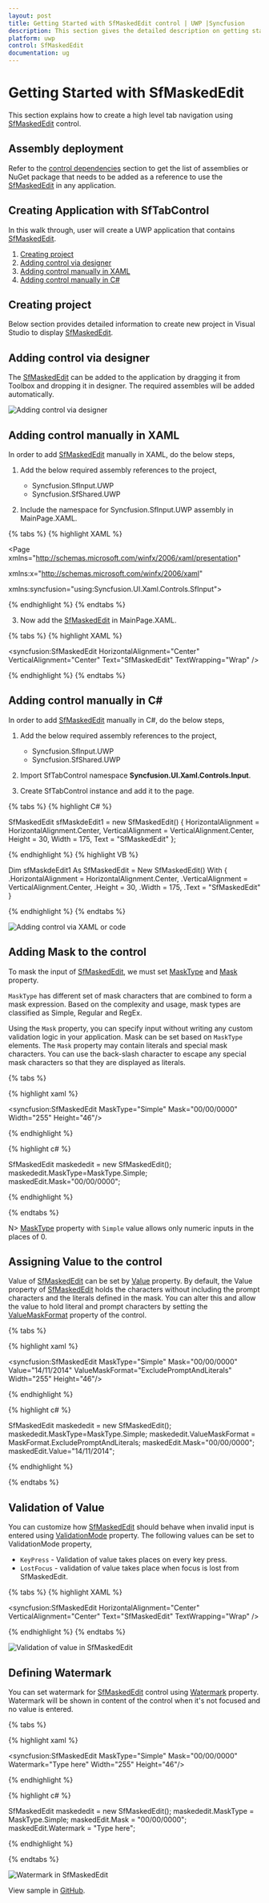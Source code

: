 ```yaml
---
layout: post
title: Getting Started with SfMaskedEdit control | UWP |Syncfusion
description: This section gives the detailed description on getting started with the UWP SfMaskedEdit and its basic features.
platform: uwp
control: SfMaskedEdit
documentation: ug
---
```


# Getting Started with SfMaskedEdit

This section explains how to create a high level tab navigation using [SfMaskedEdit](https://help.syncfusion.com/cr/cref_files/uwp/Syncfusion.SfInput.UWP~Syncfusion.UI.Xaml.Controls.Input.SfMaskedEdit.html) control.

## Assembly deployment
Refer to the [control dependencies](https://help.syncfusion.com/uwp/control-dependencies#sfmaskededit) section to get the list of assemblies or NuGet package that needs to be added as a reference to use the [SfMaskedEdit](https://help.syncfusion.com/cr/cref_files/uwp/Syncfusion.SfInput.UWP~Syncfusion.UI.Xaml.Controls.Input.SfMaskedEdit.html) in any application.

## Creating Application with SfTabControl
In this walk through, user will create a UWP application that contains [SfMaskedEdit](https://help.syncfusion.com/cr/cref_files/uwp/Syncfusion.SfInput.UWP~Syncfusion.UI.Xaml.Controls.Input.SfMaskedEdit.html).
1. [Creating project](#Creating-the-project)
2. [Adding control via designer](#Adding-control-via-designer)
3. [Adding control manually in XAML](#Adding-control-manually-in-XAML)
4. [Adding control manually in C#](#Adding-control-manually-in-C#)

## Creating project 
Below section provides detailed information to create new project in Visual Studio to display [SfMaskedEdit](https://help.syncfusion.com/cr/cref_files/uwp/Syncfusion.SfInput.UWP~Syncfusion.UI.Xaml.Controls.Input.SfMaskedEdit.html).

## Adding control via designer
The [SfMaskedEdit](https://help.syncfusion.com/cr/cref_files/uwp/Syncfusion.SfInput.UWP~Syncfusion.UI.Xaml.Controls.Input.SfMaskedEdit.html) can be added to the application by dragging it from Toolbox and dropping it in designer. The required assembles will be added automatically.

![Adding control via designer](Getting-Started_images/Getting-Started_img2.png)

## Adding control manually in XAML

In order to add [SfMaskedEdit](https://help.syncfusion.com/cr/cref_files/uwp/Syncfusion.SfInput.UWP~Syncfusion.UI.Xaml.Controls.Input.SfMaskedEdit.html) manually in XAML, do the below steps,

1. Add the below required assembly references to the project,

    * Syncfusion.SfInput.UWP
    * Syncfusion.SfShared.UWP

2. Include the namespace for Syncfusion.SfInput.UWP assembly in MainPage.XAML.

{% tabs %}
{% highlight XAML %}

<Page xmlns="http://schemas.microsoft.com/winfx/2006/xaml/presentation"

xmlns:x="http://schemas.microsoft.com/winfx/2006/xaml"

xmlns:syncfusion="using:Syncfusion.UI.Xaml.Controls.SfInput">

{% endhighlight %}
{% endtabs %}

3. Now add the [SfMaskedEdit](https://help.syncfusion.com/cr/cref_files/uwp/Syncfusion.SfInput.UWP~Syncfusion.UI.Xaml.Controls.Input.SfMaskedEdit.html) in MainPage.XAML.

{% tabs %}
{% highlight XAML %}

<syncfusion:SfMaskedEdit HorizontalAlignment="Center" VerticalAlignment="Center" Text="SfMaskedEdit" TextWrapping="Wrap" />

{% endhighlight %}
{% endtabs %}

## Adding control manually in C#

In order to add [SfMaskedEdit](https://help.syncfusion.com/cr/cref_files/uwp/Syncfusion.SfInput.UWP~Syncfusion.UI.Xaml.Controls.Input.SfMaskedEdit.html) manually in C#, do the below steps,

1. Add the below required assembly references to the project,

    * Syncfusion.SfInput.UWP
    * Syncfusion.SfShared.UWP

2. Import SfTabControl namespace **Syncfusion.UI.Xaml.Controls.Input**.

3. Create SfTabControl instance and add it to the page.


{% tabs %}
{% highlight C# %}

SfMaskedEdit sfMaskdeEdit1 = new SfMaskedEdit()
{
    HorizontalAlignment = HorizontalAlignment.Center,
    VerticalAlignment = VerticalAlignment.Center,
    Height = 30,
    Width = 175,
    Text = "SfMaskedEdit"
};

{% endhighlight %}
{% highlight VB %}

Dim sfMaskdeEdit1 As SfMaskedEdit = New SfMaskedEdit() With {
    .HorizontalAlignment = HorizontalAlignment.Center,
    .VerticalAlignment = VerticalAlignment.Center,
    .Height = 30,
    .Width = 175,
    .Text = "SfMaskedEdit"
}

{% endhighlight %}
{% endtabs %}

![Adding control via XAML or code](Getting-Started_images/Getting-Started_img3.png)





## Adding Mask to the control

To mask the input of [SfMaskedEdit](https://help.syncfusion.com/cr/cref_files/uwp/Syncfusion.SfInput.UWP~Syncfusion.UI.Xaml.Controls.Input.SfMaskedEdit.html),  we must set [MaskType](https://help.syncfusion.com/cr/cref_files/uwp/Syncfusion.SfInput.UWP~Syncfusion.UI.Xaml.Controls.Input.SfMaskedEdit~MaskType.html) and [Mask](https://help.syncfusion.com/cr/cref_files/uwp/Syncfusion.SfInput.UWP~Syncfusion.UI.Xaml.Controls.Input.SfMaskedEdit~Mask.html) property.

`MaskType` has different set of mask characters that are combined to form a mask expression. Based on the complexity and usage, mask types are classified as Simple, Regular and RegEx.

Using the `Mask` property, you can specify input without writing any custom validation logic in your application. Mask can be set based on `MaskType` elements. The `Mask` property may contain literals and special mask characters. You can use the back-slash character to escape any special mask characters so that they are displayed as literals.

{% tabs %}

{% highlight xaml %}

<syncfusion:SfMaskedEdit MaskType="Simple" Mask="00/00/0000" Width="255" Height="46"/>

{% endhighlight %}

{% highlight c# %}

SfMaskedEdit maskededit = new SfMaskedEdit();
maskededit.MaskType=MaskType.Simple;
maskedEdit.Mask="00/00/0000";

{% endhighlight %}

{% endtabs %}

N> [MaskType]([MaskType](https://help.syncfusion.com/cr/cref_files/uwp/Syncfusion.SfInput.UWP~Syncfusion.UI.Xaml.Controls.Input.SfMaskedEdit~MaskType.html)) property with `Simple` value allows only numeric inputs in the places of 0.

## Assigning Value to the control

Value of [SfMaskedEdit](https://help.syncfusion.com/cr/cref_files/uwp/Syncfusion.SfInput.UWP~Syncfusion.UI.Xaml.Controls.Input.SfMaskedEdit.html) can be set by [Value](https://help.syncfusion.com/cr/cref_files/uwp/Syncfusion.SfInput.UWP~Syncfusion.UI.Xaml.Controls.Input.SfMaskedEdit~Value.html) property. By default, the Value property of [SfMaskedEdit](https://help.syncfusion.com/cr/cref_files/uwp/Syncfusion.SfInput.UWP~Syncfusion.UI.Xaml.Controls.Input.SfMaskedEdit.html) holds the characters without including the prompt characters and the literals defined in the mask. You can alter this and allow the value to hold literal and prompt characters by setting the [ValueMaskFormat](https://help.syncfusion.com/cr/cref_files/uwp/Syncfusion.SfInput.UWP~Syncfusion.UI.Xaml.Controls.Input.SfMaskedEdit~ValueMaskFormat.html) property of the control.

{% tabs %}

{% highlight xaml %}

<syncfusion:SfMaskedEdit MaskType="Simple" Mask="00/00/0000" Value="14/11/2014" ValueMaskFormat="ExcludePromptAndLiterals" Width="255" Height="46"/>

{% endhighlight %}

{% highlight c# %}

SfMaskedEdit maskededit = new SfMaskedEdit();
maskededit.MaskType=MaskType.Simple;
maskededit.ValueMaskFormat = MaskFormat.ExcludePromptAndLiterals;
maskedEdit.Mask="00/00/0000";
maskedEdit.Value="14/11/2014";

{% endhighlight %}

{% endtabs %}

## Validation of Value

You can customize how [SfMaskedEdit](https://help.syncfusion.com/cr/cref_files/uwp/Syncfusion.SfInput.UWP~Syncfusion.UI.Xaml.Controls.Input.SfMaskedEdit.html) should behave when invalid input is entered using [ValidationMode](https://help.syncfusion.com/cr/cref_files/uwp/Syncfusion.SfInput.UWP~Syncfusion.UI.Xaml.Controls.Input.SfMaskedEdit~ValidationMode.html) property. The following values can be set to ValidationMode property,

* `KeyPress` - Validation of value takes places on every key press.
* `LostFocus` - validation of value takes place when focus is lost from SfMaskedEdit.

{% tabs %}
{% highlight XAML %}

<syncfusion:SfMaskedEdit HorizontalAlignment="Center" VerticalAlignment="Center" Text="SfMaskedEdit" TextWrapping="Wrap" />

{% endhighlight %}
{% endtabs %}

![Validation of value in SfMaskedEdit](Getting-Started_images/Getting-Started_img4.gif)

## Defining Watermark

You can set watermark for [SfMaskedEdit](https://help.syncfusion.com/cr/cref_files/uwp/Syncfusion.SfInput.UWP~Syncfusion.UI.Xaml.Controls.Input.SfMaskedEdit.html)  control using [Watermark](https://help.syncfusion.com/cr/cref_files/uwp/Syncfusion.SfInput.UWP~Syncfusion.UI.Xaml.Controls.Input.SfTextBoxExt~Watermark.html) property. Watermark will be shown in content of the control when it's not focused and no value is entered.

{% tabs %}

{% highlight xaml %}

<syncfusion:SfMaskedEdit  MaskType="Simple" Mask="00/00/0000" Watermark="Type here" Width="255" Height="46"/>

{% endhighlight %}

{% highlight c# %}

SfMaskedEdit maskededit = new SfMaskedEdit();
maskededit.MaskType = MaskType.Simple;
maskedEdit.Mask = "00/00/0000";
maskedEdit.Watermark = "Type here";

{% endhighlight %}

{% endtabs %}

![Watermark in SfMaskedEdit](Getting-Started_images/Getting-Started_img4.png)

View sample in [GitHub](https://github.com/SyncfusionExamples/SfMaskedEdit_GettingStarted_UWP).